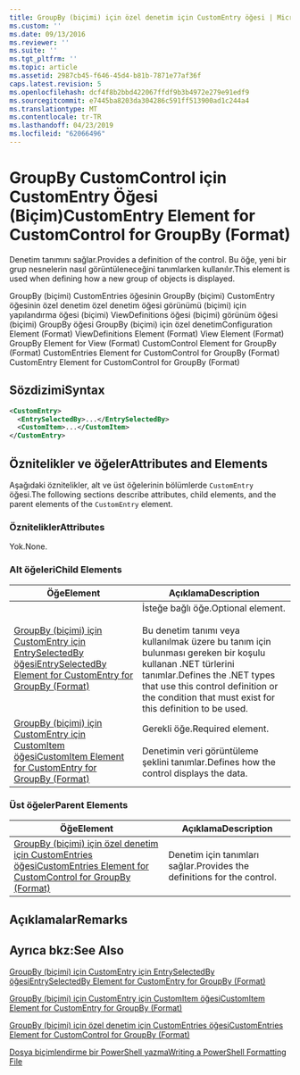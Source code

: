 ```yaml
---
title: GroupBy (biçimi) için özel denetim için CustomEntry öğesi | Microsoft Docs
ms.custom: ''
ms.date: 09/13/2016
ms.reviewer: ''
ms.suite: ''
ms.tgt_pltfrm: ''
ms.topic: article
ms.assetid: 2987cb45-f646-45d4-b81b-7871e77af36f
caps.latest.revision: 5
ms.openlocfilehash: dcf4f8b2bbd422067ffdf9b3b4972e279e91edf9
ms.sourcegitcommit: e7445ba8203da304286c591ff513900ad1c244a4
ms.translationtype: MT
ms.contentlocale: tr-TR
ms.lasthandoff: 04/23/2019
ms.locfileid: "62066496"
---
```

# <a name="customentry-element-for-customcontrol-for-groupby-format"></a><span data-ttu-id="cc0ac-102">GroupBy CustomControl için CustomEntry Öğesi (Biçim)</span><span class="sxs-lookup"><span data-stu-id="cc0ac-102">CustomEntry Element for CustomControl for GroupBy (Format)</span></span>

<span data-ttu-id="cc0ac-103">Denetim tanımını sağlar.</span><span class="sxs-lookup"><span data-stu-id="cc0ac-103">Provides a definition of the control.</span></span> <span data-ttu-id="cc0ac-104">Bu öğe, yeni bir grup nesnelerin nasıl görüntüleneceğini tanımlarken kullanılır.</span><span class="sxs-lookup"><span data-stu-id="cc0ac-104">This element is used when defining how a new group of objects is displayed.</span></span>

<span data-ttu-id="cc0ac-105">GroupBy (biçimi) CustomEntries öğesinin GroupBy (biçimi) CustomEntry öğesinin özel denetim özel denetim öğesi görünümü (biçimi) için yapılandırma öğesi (biçimi) ViewDefinitions öğesi (biçimi) görünüm öğesi (biçimi) GroupBy öğesi GroupBy (biçimi) için özel denetim</span><span class="sxs-lookup"><span data-stu-id="cc0ac-105">Configuration Element (Format) ViewDefinitions Element (Format) View Element (Format) GroupBy Element for View (Format) CustomControl Element for GroupBy (Format) CustomEntries Element for CustomControl for GroupBy (Format) CustomEntry Element for CustomControl for GroupBy (Format)</span></span>

## <a name="syntax"></a><span data-ttu-id="cc0ac-106">Sözdizimi</span><span class="sxs-lookup"><span data-stu-id="cc0ac-106">Syntax</span></span>

```xml
<CustomEntry>
  <EntrySelectedBy>...</EntrySelectedBy>
  <CustomItem>...</CustomItem>
</CustomEntry>
```

## <a name="attributes-and-elements"></a><span data-ttu-id="cc0ac-107">Öznitelikler ve öğeler</span><span class="sxs-lookup"><span data-stu-id="cc0ac-107">Attributes and Elements</span></span>

<span data-ttu-id="cc0ac-108">Aşağıdaki öznitelikler, alt ve üst öğelerinin bölümlerde `CustomEntry` öğesi.</span><span class="sxs-lookup"><span data-stu-id="cc0ac-108">The following sections describe attributes, child elements, and the parent elements of the `CustomEntry` element.</span></span>

### <a name="attributes"></a><span data-ttu-id="cc0ac-109">Öznitelikler</span><span class="sxs-lookup"><span data-stu-id="cc0ac-109">Attributes</span></span>

<span data-ttu-id="cc0ac-110">Yok.</span><span class="sxs-lookup"><span data-stu-id="cc0ac-110">None.</span></span>

### <a name="child-elements"></a><span data-ttu-id="cc0ac-111">Alt öğeleri</span><span class="sxs-lookup"><span data-stu-id="cc0ac-111">Child Elements</span></span>

|<span data-ttu-id="cc0ac-112">Öğe</span><span class="sxs-lookup"><span data-stu-id="cc0ac-112">Element</span></span>|<span data-ttu-id="cc0ac-113">Açıklama</span><span class="sxs-lookup"><span data-stu-id="cc0ac-113">Description</span></span>|
|-------------|-----------------|
|[<span data-ttu-id="cc0ac-114">GroupBy (biçimi) için CustomEntry için EntrySelectedBy öğesi</span><span class="sxs-lookup"><span data-stu-id="cc0ac-114">EntrySelectedBy Element for CustomEntry for GroupBy (Format)</span></span>](./entryselectedby-element-for-customentry-for-groupby-format.md)|<span data-ttu-id="cc0ac-115">İsteğe bağlı öğe.</span><span class="sxs-lookup"><span data-stu-id="cc0ac-115">Optional element.</span></span><br /><br /> <span data-ttu-id="cc0ac-116">Bu denetim tanımı veya kullanılmak üzere bu tanım için bulunması gereken bir koşulu kullanan .NET türlerini tanımlar.</span><span class="sxs-lookup"><span data-stu-id="cc0ac-116">Defines the .NET types that use this control definition or the condition that must exist for this definition to be used.</span></span>|
|[<span data-ttu-id="cc0ac-117">GroupBy (biçimi) için CustomEntry için CustomItem öğesi</span><span class="sxs-lookup"><span data-stu-id="cc0ac-117">CustomItem Element for CustomEntry for GroupBy (Format)</span></span>](./customitem-element-for-customentry-for-groupby-format.md)|<span data-ttu-id="cc0ac-118">Gerekli öğe.</span><span class="sxs-lookup"><span data-stu-id="cc0ac-118">Required element.</span></span><br /><br /> <span data-ttu-id="cc0ac-119">Denetimin veri görüntüleme şeklini tanımlar.</span><span class="sxs-lookup"><span data-stu-id="cc0ac-119">Defines how the control displays the data.</span></span>|

### <a name="parent-elements"></a><span data-ttu-id="cc0ac-120">Üst öğeler</span><span class="sxs-lookup"><span data-stu-id="cc0ac-120">Parent Elements</span></span>

|<span data-ttu-id="cc0ac-121">Öğe</span><span class="sxs-lookup"><span data-stu-id="cc0ac-121">Element</span></span>|<span data-ttu-id="cc0ac-122">Açıklama</span><span class="sxs-lookup"><span data-stu-id="cc0ac-122">Description</span></span>|
|-------------|-----------------|
|[<span data-ttu-id="cc0ac-123">GroupBy (biçimi) için özel denetim için CustomEntries öğesi</span><span class="sxs-lookup"><span data-stu-id="cc0ac-123">CustomEntries Element for CustomControl for GroupBy (Format)</span></span>](./customentries-element-for-customcontrol-for-groupby-format.md)|<span data-ttu-id="cc0ac-124">Denetim için tanımları sağlar.</span><span class="sxs-lookup"><span data-stu-id="cc0ac-124">Provides the definitions for the control.</span></span>|

## <a name="remarks"></a><span data-ttu-id="cc0ac-125">Açıklamalar</span><span class="sxs-lookup"><span data-stu-id="cc0ac-125">Remarks</span></span>

## <a name="see-also"></a><span data-ttu-id="cc0ac-126">Ayrıca bkz:</span><span class="sxs-lookup"><span data-stu-id="cc0ac-126">See Also</span></span>

[<span data-ttu-id="cc0ac-127">GroupBy (biçimi) için CustomEntry için EntrySelectedBy öğesi</span><span class="sxs-lookup"><span data-stu-id="cc0ac-127">EntrySelectedBy Element for CustomEntry for GroupBy (Format)</span></span>](./entryselectedby-element-for-customentry-for-groupby-format.md)

[<span data-ttu-id="cc0ac-128">GroupBy (biçimi) için CustomEntry için CustomItem öğesi</span><span class="sxs-lookup"><span data-stu-id="cc0ac-128">CustomItem Element for CustomEntry for GroupBy (Format)</span></span>](./customitem-element-for-customentry-for-groupby-format.md)

[<span data-ttu-id="cc0ac-129">GroupBy (biçimi) için özel denetim için CustomEntries öğesi</span><span class="sxs-lookup"><span data-stu-id="cc0ac-129">CustomEntries Element for CustomControl for GroupBy (Format)</span></span>](./customentries-element-for-customcontrol-for-groupby-format.md)

[<span data-ttu-id="cc0ac-130">Dosya biçimlendirme bir PowerShell yazma</span><span class="sxs-lookup"><span data-stu-id="cc0ac-130">Writing a PowerShell Formatting File</span></span>](./writing-a-powershell-formatting-file.md)
